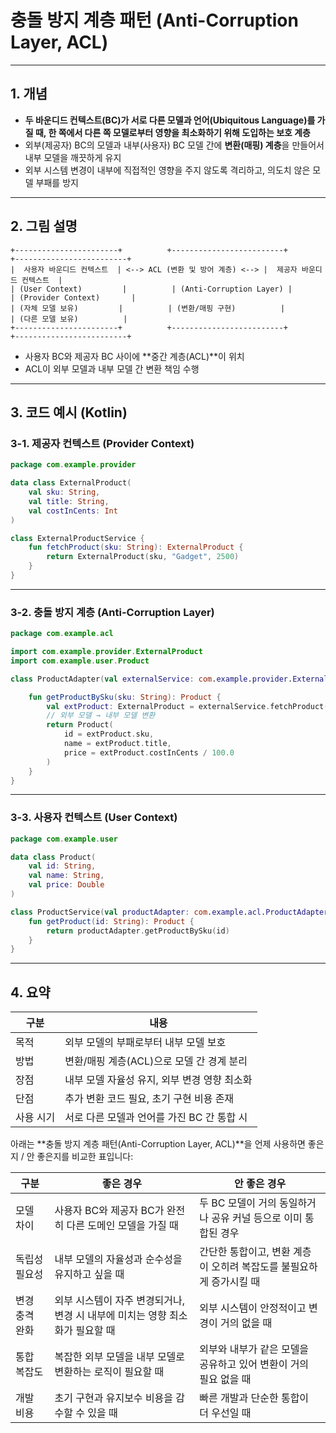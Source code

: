 # **충돌 방지 계층 패턴 (Anti-Corruption Layer, ACL)**

---

## **1. 개념**

- **두 바운디드 컨텍스트(BC)가 서로 다른 모델과 언어(Ubiquitous Language)를 가질 때, 한 쪽에서 다른 쪽 모델로부터 영향을 최소화하기 위해 도입하는 보호 계층**
- 외부(제공자) BC의 모델과 내부(사용자) BC 모델 간에 **변환(매핑) 계층**을 만들어서 내부 모델을 깨끗하게 유지
- 외부 시스템 변경이 내부에 직접적인 영향을 주지 않도록 격리하고, 의도치 않은 모델 부패를 방지

---

## **2. 그림 설명**

```
+-----------------------+          +-------------------------+         +-------------------------+
|  사용자 바운디드 컨텍스트  | <--> ACL (변환 및 방어 계층) <--> |  제공자 바운디드 컨텍스트  |
| (User Context)         |          | (Anti-Corruption Layer) |         | (Provider Context)       |
| (자체 모델 보유)         |          | (변환/매핑 구현)          |         | (다른 모델 보유)          |
+-----------------------+          +-------------------------+         +-------------------------+
```

- 사용자 BC와 제공자 BC 사이에 **중간 계층(ACL)**이 위치
- ACL이 외부 모델과 내부 모델 간 변환 책임 수행

---

## **3. 코드 예시 (Kotlin)**

### **3-1. 제공자 컨텍스트 (Provider Context)**

```kotlin
package com.example.provider

data class ExternalProduct(
    val sku: String,
    val title: String,
    val costInCents: Int
)

class ExternalProductService {
    fun fetchProduct(sku: String): ExternalProduct {
        return ExternalProduct(sku, "Gadget", 2500)
    }
}
```

---

### **3-2. 충돌 방지 계층 (Anti-Corruption Layer)**

```kotlin
package com.example.acl

import com.example.provider.ExternalProduct
import com.example.user.Product

class ProductAdapter(val externalService: com.example.provider.ExternalProductService) {

    fun getProductBySku(sku: String): Product {
        val extProduct: ExternalProduct = externalService.fetchProduct(sku)
        // 외부 모델 → 내부 모델 변환
        return Product(
            id = extProduct.sku,
            name = extProduct.title,
            price = extProduct.costInCents / 100.0
        )
    }
}
```

---

### **3-3. 사용자 컨텍스트 (User Context)**

```kotlin
package com.example.user

data class Product(
    val id: String,
    val name: String,
    val price: Double
)

class ProductService(val productAdapter: com.example.acl.ProductAdapter) {
    fun getProduct(id: String): Product {
        return productAdapter.getProductBySku(id)
    }
}
```

---

## **4. 요약**

|**구분**|**내용**|
|---|---|
|목적|외부 모델의 부패로부터 내부 모델 보호|
|방법|변환/매핑 계층(ACL)으로 모델 간 경계 분리|
|장점|내부 모델 자율성 유지, 외부 변경 영향 최소화|
|단점|추가 변환 코드 필요, 초기 구현 비용 존재|
|사용 시기|서로 다른 모델과 언어를 가진 BC 간 통합 시|

아래는 **충돌 방지 계층 패턴(Anti-Corruption Layer, ACL)**을 언제 사용하면 좋은지 / 안 좋은지를 비교한 표입니다:

|**구분**|**좋은 경우**|**안 좋은 경우**|
|---|---|---|
|모델 차이|사용자 BC와 제공자 BC가 완전히 다른 도메인 모델을 가질 때|두 BC 모델이 거의 동일하거나 공유 커널 등으로 이미 통합된 경우|
|독립성 필요성|내부 모델의 자율성과 순수성을 유지하고 싶을 때|간단한 통합이고, 변환 계층이 오히려 복잡도를 불필요하게 증가시킬 때|
|변경 충격 완화|외부 시스템이 자주 변경되거나, 변경 시 내부에 미치는 영향 최소화가 필요할 때|외부 시스템이 안정적이고 변경이 거의 없을 때|
|통합 복잡도|복잡한 외부 모델을 내부 모델로 변환하는 로직이 필요할 때|외부와 내부가 같은 모델을 공유하고 있어 변환이 거의 필요 없을 때|
|개발 비용|초기 구현과 유지보수 비용을 감수할 수 있을 때|빠른 개발과 단순한 통합이 더 우선일 때|

